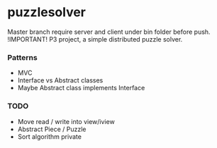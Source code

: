 # puzzlesolver
Master branch require server and client under bin folder before push.
!IMPORTANT!
P3 project, a simple distributed puzzle solver.
### Patterns
- MVC
- Interface vs Abstract classes
- Maybe Abstract class implements Interface

### TODO
- Move read / write into view/iview
- Abstract Piece / Puzzle
- Sort algorithm private
